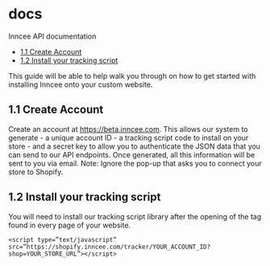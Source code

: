 # docs
Inncee API documentation

* [1.1 Create Account](#11-create-account)
* [1.2 Install your tracking script](#12-install-your-tracking-script)

This guide will be able to help walk you through on how to get started with installing Inncee onto your custom website. 

## 1.1 Create Account 

Create an account at https://beta.inncee.com. This allows our system to generate  - a unique account ID - a tracking script code to install on your store - and a secret key to allow you to authenticate the JSON data that you can send to our API endpoints.  Once generated, all this information will be sent to you via email. Note: Ignore the pop-up that asks you to connect your store to Shopify. 


## 1.2 Install your tracking script 

You will need to install our tracking script library after the opening of the <head> tag found in every page of your website. 

`<script type=”text/javascript” src=”https://shopify.inncee.com/tracker/YOUR_ACCOUNT_ID?shop=YOUR_STORE_URL”></script>`
